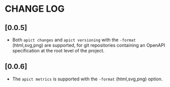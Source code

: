 # CHANGE LOG
## [0.0.5] 
- Both `apict changes` and `apict versioning` with the `-format` (html,svg,png) are supported, for git repositories containing an OpenAPI specification at the root level of the project.

## [0.0.6]
- The `apict metrics` is supported with the `-format` (html,svg,png) option.